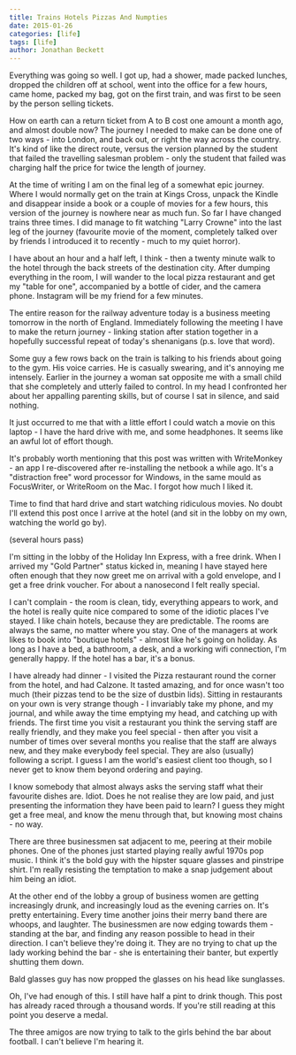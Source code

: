 ```yaml
---
title: Trains Hotels Pizzas And Numpties
date: 2015-01-26
categories: [life]
tags: [life]
author: Jonathan Beckett
---
```


Everything was going so well. I got up, had a shower, made packed lunches, dropped the children off at school, went into the office for a few hours, came home, packed my bag, got on the first train, and was first to be seen by the person selling tickets.

How on earth can a return ticket from A to B cost one amount a month ago, and almost double now? The journey I needed to make can be done one of two ways - into London, and back out, or right the way across the country. It's kind of like the direct route, versus the version planned by the student that failed the travelling salesman problem - only the student that failed was charging half the price for twice the length of journey.

At the time of writing I am on the final leg of a somewhat epic journey. Where I would normally get on the train at Kings Cross, unpack the Kindle and disappear inside a book or a couple of movies for a few hours, this version of the journey is nowhere near as much fun. So far I have changed trains three times. I did manage to fit watching "Larry Crowne" into the last leg of the journey (favourite movie of the moment, completely talked over by friends I introduced it to recently - much to my quiet horror).

I have about an hour and a half left, I think - then a twenty minute walk to the hotel through the back streets of the destination city. After dumping everything in the room, I will wander to the local pizza restaurant and get my "table for one", accompanied by a bottle of cider, and the camera phone. Instagram will be my friend for a few minutes.

The entire reason for the railway adventure today is a business meeting tomorrow in the north of England. Immediately following the meeting I have to make the return journey - linking station after station together in a hopefully successful repeat of today's shenanigans (p.s. love that word).

Some guy a few rows back on the train is talking to his friends about going to the gym. His voice carries. He is casually swearing, and it's annoying me intensely. Earlier in the journey a woman sat opposite me with a small child that she completely and utterly failed to control. In my head I confronted her about her appalling parenting skills, but of course I sat in silence, and said nothing.

It just occurred to me that with a little effort I could watch a movie on this laptop - I have the hard drive with me, and some headphones. It seems like an awful lot of effort though.

It's probably worth mentioning that this post was written with WriteMonkey - an app I re-discovered after re-installing the netbook a while ago. It's a "distraction free" word processor for Windows, in the same mould as FocusWriter, or WriteRoom on the Mac. I forgot how much I liked it.

Time to find that hard drive and start watching ridiculous movies. No doubt I'll extend this post once I arrive at the hotel (and sit in the lobby on my own, watching the world go by).

(several hours pass)

I'm sitting in the lobby of the Holiday Inn Express, with a free drink. When I arrived my "Gold Partner" status kicked in, meaning I have stayed here often enough that they now greet me on arrival with a gold envelope, and I get a free drink voucher. For about a nanosecond I felt really special.

I can't complain - the room is clean, tidy, everything appears to work, and the hotel is really quite nice compared to some of the idiotic places I've stayed. I like chain hotels, because they are predictable. The rooms are always the same, no matter where you stay. One of the managers at work likes to book into "boutique hotels" - almost like he's going on holiday. As long as I have a bed, a bathroom, a desk, and a working wifi connection, I'm generally happy. If the hotel has a bar, it's a bonus.

I have already had dinner - I visited the Pizza restaurant round the corner from the hotel, and had Calzone. It tasted amazing, and for once wasn't too much (their pizzas tend to be the size of dustbin lids). Sitting in restaurants on your own is very strange though - I invariably take my phone, and my journal, and while away the time emptying my head, and catching up with friends. The first time you visit a restaurant you think the serving staff are really friendly, and they make you feel special - then after you visit a number of times over several months you realise that the staff are always new, and they make everybody feel special. They are also (usually) following a script. I guess I am the world's easiest client too though, so I never get to know them beyond ordering and paying.

I know somebody that almost always asks the serving staff what their favourite dishes are. Idiot. Does he not realise they are low paid, and just presenting the information they have been paid to learn? I guess they might get a free meal, and know the menu through that, but knowing most chains - no way.

There are three businessmen sat adjacent to me, peering at their mobile phones. One of the phones just started playing really awful 1970s pop music. I think it's the bold guy with the hipster square glasses and pinstripe shirt. I'm really resisting the temptation to make a snap judgement about him being an idiot.

At the other end of the lobby a group of business women are getting increasingly drunk, and increasingly loud as the evening carries on. It's pretty entertaining. Every time another joins their merry band there are whoops, and laughter. The businessmen are now edging towards them - standing at the bar, and finding any reason possible to head in their direction. I can't believe they're doing it. They are no trying to chat up the lady working behind the bar - she is entertaining their banter, but expertly shutting them down.

Bald glasses guy has now propped the glasses on his head like sunglasses.

Oh, I've had enough of this. I still have half a pint to drink though. This post has already raced through a thousand words. If you're still reading at this point you deserve a medal.

The three amigos are now trying to talk to the girls behind the bar about football. I can't believe I'm hearing it.